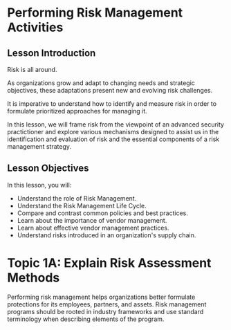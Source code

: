 # Performing Risk Management Activities

## Lesson Introduction
Risk is all around.

As organizations grow and adapt to changing needs and strategic objectives, these adaptations present new and evolving risk challenges.

It is imperative to understand how to identify and measure risk in order to formulate prioritized approaches for managing it.

In this lesson, we will frame risk from the viewpoint of an advanced security practictioner and explore various mechanisms designed to assist us in the identification and evaluation of risk and the essential components of a risk management strategy.

## Lesson Objectives
In this lesson, you will:
- Understand the role of Risk Management.
- Understand the Risk Management Life Cycle.
- Compare and contrast common policies and best practices.
- Learn about the importance of vendor management.
- Learn about effective vendor management practices.
- Understand risks introduced in an organization's supply chain.


# Topic 1A: Explain Risk Assessment Methods
Performing risk management helps organizations better formulate protections for its employees, partners, and assets. Risk management programs should be rooted in industry frameworks and use standard terminology when describing elements of the program.

